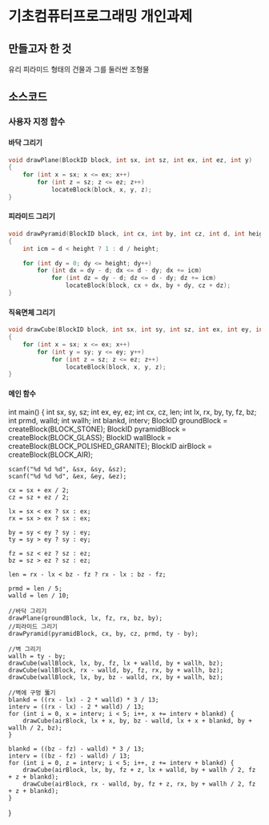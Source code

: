 # 기초컴퓨터프로그래밍 개인과제
## 만들고자 한 것
유리 피라미드 형태의 건물과 그를 둘러싼 조형물
## 소스코드
### 사용자 지정 함수
#### 바닥 그리기
```C
void drawPlane(BlockID block, int sx, int sz, int ex, int ez, int y)
{
	for (int x = sx; x <= ex; x++)
		for (int z = sz; z <= ez; z++)
			locateBlock(block, x, y, z);
}
```
#### 피라미드 그리기
```C
void drawPyramid(BlockID block, int cx, int by, int cz, int d, int height)
{
	int icm = d < height ? 1 : d / height;

	for (int dy = 0; dy <= height; dy++)
		for (int dx = dy - d; dx <= d - dy; dx += icm)
			for (int dz = dy - d; dz <= d - dy; dz += icm)
				locateBlock(block, cx + dx, by + dy, cz + dz);
}
```
#### 직육면체 그리기
```C
void drawCube(BlockID block, int sx, int sy, int sz, int ex, int ey, int ez)
{
	for (int x = sx; x <= ex; x++)
		for (int y = sy; y <= ey; y++)
			for (int z = sz; z <= ez; z++)
				locateBlock(block, x, y, z);
}
```
#### 메인 함수
int main()
{
	int sx, sy, sz;
	int ex, ey, ez;
	int cx, cz, len;
	int lx, rx, by, ty, fz, bz;
	int prmd, walld;
	int wallh;
	int blankd, interv;
	BlockID groundBlock = createBlock(BLOCK_STONE);
	BlockID pyramidBlock = createBlock(BLOCK_GLASS);
	BlockID wallBlock = createBlock(BLOCK_POLISHED_GRANITE);
	BlockID airBlock = createBlock(BLOCK_AIR);

	scanf("%d %d %d", &sx, &sy, &sz);
	scanf("%d %d %d", &ex, &ey, &ez);

	cx = sx + ex / 2;
	cz = sz + ez / 2;

	lx = sx < ex ? sx : ex;
	rx = sx > ex ? sx : ex;

	by = sy < ey ? sy : ey;
	ty = sy > ey ? sy : ey;

	fz = sz < ez ? sz : ez;
	bz = sz > ez ? sz : ez;

	len = rx - lx < bz - fz ? rx - lx : bz - fz;

	prmd = len / 5;
	walld = len / 10;

	//바닥 그리기 
	drawPlane(groundBlock, lx, fz, rx, bz, by);
	//피라미드 그리기 
	drawPyramid(pyramidBlock, cx, by, cz, prmd, ty - by);

	//벽 그리기 
	wallh = ty - by;
	drawCube(wallBlock, lx, by, fz, lx + walld, by + wallh, bz);
	drawCube(wallBlock, rx - walld, by, fz, rx, by + wallh, bz);
	drawCube(wallBlock, lx, by, bz - walld, rx, by + wallh, bz);

	//벽에 구멍 뚫기 
	blankd = ((rx - lx) - 2 * walld) * 3 / 13;
	interv = ((rx - lx) - 2 * walld) / 13;
	for (int i = 0, x = interv; i < 5; i++, x += interv + blankd) {
		drawCube(airBlock, lx + x, by, bz - walld, lx + x + blankd, by + wallh / 2, bz);
	}

	blankd = ((bz - fz) - walld) * 3 / 13;
	interv = ((bz - fz) - walld) / 13;
	for (int i = 0, z = interv; i < 5; i++, z += interv + blankd) {
		drawCube(airBlock, lx, by, fz + z, lx + walld, by + wallh / 2, fz + z + blankd);
		drawCube(airBlock, rx - walld, by, fz + z, rx, by + wallh / 2, fz + z + blankd);
	}
}
